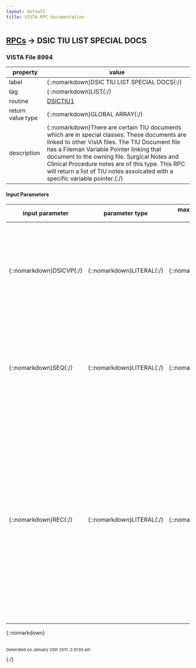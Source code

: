 ```yaml
---
layout: default
title: VISTA RPC documentation
---
```




## [RPCs](TableOfContent.md) &#8594; DSIC TIU LIST SPECIAL DOCS 



### VISTA File 8994 


 property | value 
--- | --- 
 label | {::nomarkdown}DSIC TIU LIST SPECIAL DOCS{:/}
 tag | {::nomarkdown}LIST{:/}
 routine | [DSICTIU1](http://code.osehra.org/dox/Routine_DSICTIU1_source.html)
 return value type | {::nomarkdown}GLOBAL ARRAY{:/}
 description | {::nomarkdown}There are certain TIU documents which are in special classes.  These documents are linked to other VistA files.  The TIU Document file has a Fileman Variable Pointer linking that document to the owning file.  Surgical Notes and Clinical Procedure notes are of this type.  This RPC will return a list of TIU notes assoicated with a specific variable pointer.{:/}

#### Input Parameters

| input parameter | parameter type | maximum data length | required | description | 
| --- | --- | --- | --- | --- | 
| {::nomarkdown}DSICVP{:/} | {::nomarkdown}LITERAL{:/} | {::nomarkdown}30{:/} | {::nomarkdown}true{:/} | {::nomarkdown}This is a Fileman Variable Pointer value to be used for looking up documents associated with it.  This parameter is optional.  However, if this parameter is not passed, then then REC parameter will be required.{:/} | 
| {::nomarkdown}SEQ{:/} | {::nomarkdown}LITERAL{:/} | {::nomarkdown}1{:/} | {::nomarkdown}true{:/} | {::nomarkdown}This optional single character flag indicates the date order for the list of documents to return.  D - return list in descending order, i.e., newest note first  A - return list in ascending order, i.e., oldest note first{:/} | 
| {::nomarkdown}REC{:/} | {::nomarkdown}LITERAL{:/} | {::nomarkdown}20{:/} | {::nomarkdown}true{:/} | {::nomarkdown}This parameter is optional.  However, if the DSICVP parameter is not passed, then this parameter must be passed.  This parameter allows the GUI to get a list of documents without having to pass the explicit Fileman Variable Pointer syntax.  The format of REC is code^ien. The following are the only allowed codes:  S - get documents associated with surgery case # from file 130 Example:  S^234 - get all TIU notes associated with surgical case# 234{:/} | 

{::nomarkdown} <br/><br/><p style="font-size: 11px">Generated on January 25th 2017, 2:31:55 am</p>{:/}